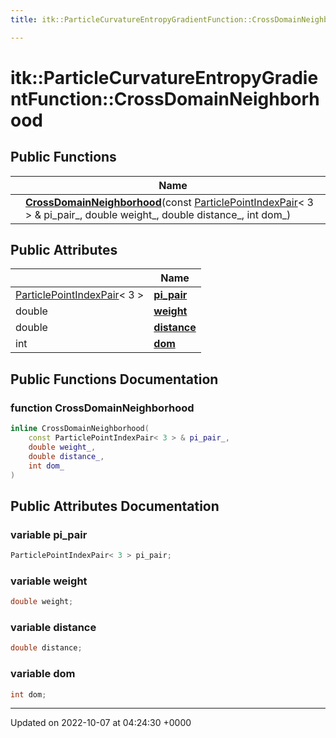 ```yaml
---
title: itk::ParticleCurvatureEntropyGradientFunction::CrossDomainNeighborhood

---
```


# itk::ParticleCurvatureEntropyGradientFunction::CrossDomainNeighborhood





## Public Functions

|                | Name           |
| -------------- | -------------- |
| | **[CrossDomainNeighborhood](../Classes/structitk_1_1ParticleCurvatureEntropyGradientFunction_1_1CrossDomainNeighborhood.md#function-crossdomainneighborhood)**(const [ParticlePointIndexPair](../Classes/structitk_1_1ParticlePointIndexPair.md)< 3 > & pi_pair_, double weight_, double distance_, int dom_) |

## Public Attributes

|                | Name           |
| -------------- | -------------- |
| [ParticlePointIndexPair](../Classes/structitk_1_1ParticlePointIndexPair.md)< 3 > | **[pi_pair](../Classes/structitk_1_1ParticleCurvatureEntropyGradientFunction_1_1CrossDomainNeighborhood.md#variable-pi-pair)**  |
| double | **[weight](../Classes/structitk_1_1ParticleCurvatureEntropyGradientFunction_1_1CrossDomainNeighborhood.md#variable-weight)**  |
| double | **[distance](../Classes/structitk_1_1ParticleCurvatureEntropyGradientFunction_1_1CrossDomainNeighborhood.md#variable-distance)**  |
| int | **[dom](../Classes/structitk_1_1ParticleCurvatureEntropyGradientFunction_1_1CrossDomainNeighborhood.md#variable-dom)**  |

## Public Functions Documentation

### function CrossDomainNeighborhood

```cpp
inline CrossDomainNeighborhood(
    const ParticlePointIndexPair< 3 > & pi_pair_,
    double weight_,
    double distance_,
    int dom_
)
```


## Public Attributes Documentation

### variable pi_pair

```cpp
ParticlePointIndexPair< 3 > pi_pair;
```


### variable weight

```cpp
double weight;
```


### variable distance

```cpp
double distance;
```


### variable dom

```cpp
int dom;
```


-------------------------------

Updated on 2022-10-07 at 04:24:30 +0000